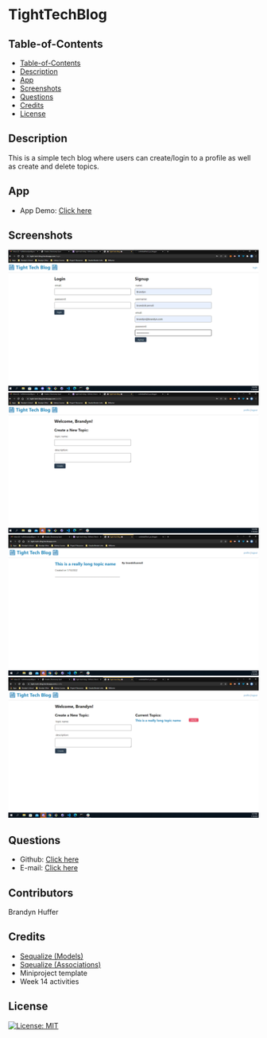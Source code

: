 # TightTechBlog

## Table-of-Contents
  - [Table-of-Contents](#table-of-contents)
  - [Description](#description)
  - [App](#app)
  - [Screenshots](#screenshots)
  - [Questions](#questions)
  - [Credits](#credits)
  - [License](#license)


## Description

This is a simple tech blog where users can create/login to a profile as well as create and delete topics.

## App

- App Demo: [Click here](https://tight-tech-blog.herokuapp.com/)

## Screenshots

![Screenshot](./assets/tightBlogDemo1.png)
![Screenshot](./assets/tightBlogDemo2.png)
![Screenshot](./assets/tightBlogDemo3.png)
![Screenshot](./assets/tightBlogDemo4.png)

## Questions
- Github: [Click here](https://github.com/brandynh)
- E-mail: [Click here](hufferbrandyn@gmail.com)

    
## Contributors
Brandyn Huffer


## Credits

* [Sequalize (Models)](https://sequelize.org/v5/class/lib/model.js~Model.html#static-method-belongsTo)
* [Sqeualize (Associations)](https://sequelize.org/v5/class/lib/associations/base.js~Association.html)
* Miniproject template
* Week 14 activities

## License
[![License: MIT](https://img.shields.io/badge/License-MIT-yellow.svg)](https://opensource.org/licenses/MIT)
